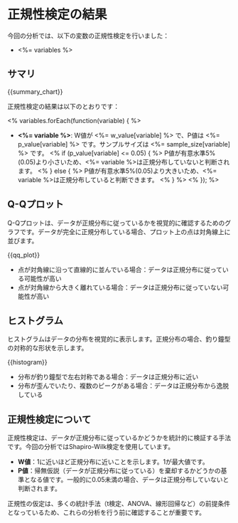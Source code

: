 # 正規性検定の結果

今回の分析では、以下の変数の正規性検定を行いました：
* <%= variables %>

## サマリ

{{summary_chart}}

正規性検定の結果は以下のとおりです：

<% variables.forEach(function(variable) { %>
* **<%= variable %>**: W値が <%= w_value[variable] %> で、P値は <%= p_value[variable] %> です。サンプルサイズは <%= sample_size[variable] %> です。
  <% if (p_value[variable] <= 0.05) { %>
  P値が有意水準5%(0.05)より小さいため、<%= variable %>は正規分布していないと判断されます。
  <% } else { %>
  P値が有意水準5%(0.05)より大きいため、<%= variable %>は正規分布していると判断できます。
  <% } %>
<% }); %>

## Q-Qプロット

Q-Qプロットは、データが正規分布に従っているかを視覚的に確認するためのグラフです。データが完全に正規分布している場合、プロット上の点は対角線上に並びます。

{{qq_plot}}

* 点が対角線に沿って直線的に並んでいる場合：データは正規分布に従っている可能性が高い
* 点が対角線から大きく離れている場合：データは正規分布に従っていない可能性が高い

## ヒストグラム

ヒストグラムはデータの分布を視覚的に表示します。正規分布の場合、釣り鐘型の対称的な形状を示します。

{{histogram}}

* 分布が釣り鐘型で左右対称である場合：データは正規分布に近い
* 分布が歪んでいたり、複数のピークがある場合：データは正規分布から逸脱している

## 正規性検定について

正規性検定は、データが正規分布に従っているかどうかを統計的に検証する手法です。今回の分析ではShapiro-Wilk検定を使用しています。

* **W値**：1に近いほど正規分布に近いことを示します。1が最大値です。
* **P値**：帰無仮説（データが正規分布に従っている）を棄却するかどうかの基準となる値です。一般的に0.05未満の場合、データは正規分布していないと判断されます。

正規性の仮定は、多くの統計手法（t検定、ANOVA、線形回帰など）の前提条件となっているため、これらの分析を行う前に確認することが重要です。